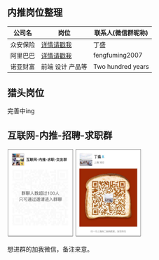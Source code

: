 ## 内推岗位整理


|  公司名 |  岗位 |  联系人(微信群昵称) |
| --- | --- | --- |
| 众安保险 | [详情请戳我](https://app.mokahr.com/recommendation-apply/zhongan#/?anchorName=000&_k=oiq92t)| 丁盛 |
| 阿里巴巴 | [详情请戳我](https://job.alibaba.com/zhaopin/position_detail.htm?trace=qrcode_share&positionCode=GP053720) | fengfuming2007|
|诺亚财富|前端 设计 产品等| Two hundred years|

## 猎头岗位

完善中ing

## 互联网-内推-招聘-求职群

<div>
<img src='./img/WechatIMG6.jpeg' width='30%'>
<img src='./img/WechatIMG5.jpeg' width='30%'>
</div>

想进群的加我微信，备注来意。



